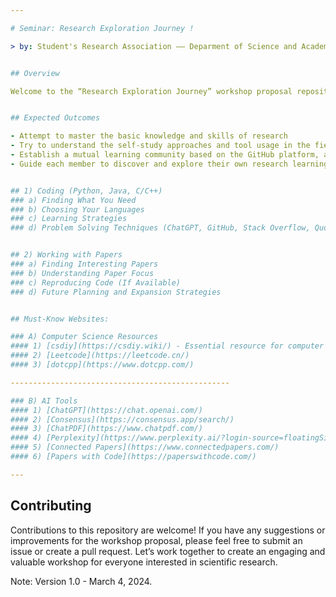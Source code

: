 ```yaml
---

# Seminar: Research Exploration Journey !

> by: Student's Research Association —— Deparment of Science and Academic  


## Overview

Welcome to the “Research Exploration Journey” workshop proposal repository! This repository contains all the necessary information and resources for organizing a workshop aimed at nurturing a passion for scientific research among members, imparting practical research methods and strategies, and leveraging the example of self-studying artificial intelligence to demonstrate how to effectively utilize various online resources and tools. The workshop aims to cultivate a self-driven learning model, develop good research habits, and ultimately enhance the research capabilities and literacy of all participants.


## Expected Outcomes

- Attempt to master the basic knowledge and skills of research
- Try to understand the self-study approaches and tool usage in the field of artificial intelligence
- Establish a mutual learning community based on the GitHub platform, achieving long-term knowledge sharing and growth
- Guide each member to discover and explore their own research learning path, laying a solid foundation for their academic advancement or career development


## 1) Coding (Python, Java, C/C++)
### a) Finding What You Need
### b) Choosing Your Languages
### c) Learning Strategies
### d) Problem Solving Techniques (ChatGPT, GitHub, Stack Overflow, Quora, CSDN)


## 2) Working with Papers
### a) Finding Interesting Papers
### b) Understanding Paper Focus
### c) Reproducing Code (If Available)
### d) Future Planning and Expansion Strategies


## Must-Know Websites:

### A) Computer Science Resources
#### 1) [csdiy](https://csdiy.wiki/) - Essential resource for computer science self-learning!
#### 2) [Leetcode](https://leetcode.cn/)
#### 3) [dotcpp](https://www.dotcpp.com/)

-------------------------------------------------

### B) AI Tools
#### 1) [ChatGPT](https://chat.openai.com/)
#### 2) [Consensus](https://consensus.app/search/)
#### 3) [ChatPDF](https://www.chatpdf.com/)
#### 4) [Perplexity](https://www.perplexity.ai/?login-source=floatingSignup)
#### 5) [Connected Papers](https://www.connectedpapers.com/)
#### 6) [Papers with Code](https://paperswithcode.com/)

---
```


## Contributing

Contributions to this repository are welcome! If you have any suggestions or improvements for the workshop proposal, please feel free to submit an issue or create a pull request. Let’s work together to create an engaging and valuable workshop for everyone interested in scientific research.



Note: Version 1.0 - March 4, 2024.

